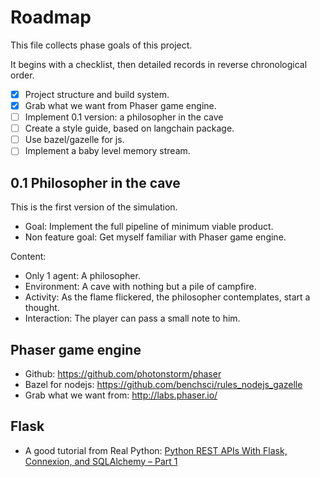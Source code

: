 # Roadmap

This file collects phase goals of this project.

It begins with a checklist, then detailed records
in reverse chronological order.

- [x] Project structure and build system.
- [x] Grab what we want from Phaser game engine.
- [ ] Implement 0.1 version: a philosopher in the cave
- [ ] Create a style guide, based on langchain package.
- [ ] Use bazel/gazelle for js.
- [ ] Implement a baby level memory stream.

## 0.1 Philosopher in the cave

This is the first version of the simulation.

- Goal: Implement the full pipeline of minimum viable product.
- Non feature goal: Get myself familiar with Phaser game engine.

Content:

- Only 1 agent: A philosopher.
- Environment: A cave with nothing but a pile of campfire.
- Activity: As the flame flickered, the philosopher contemplates, start a thought.
- Interaction: The player can pass a small note to him.

## Phaser game engine

- Github: <https://github.com/photonstorm/phaser>
- Bazel for nodejs: <https://github.com/benchsci/rules_nodejs_gazelle>
- Grab what we want from: <http://labs.phaser.io/>

## Flask

- A good tutorial from Real Python: [Python REST APIs With Flask, Connexion, and SQLAlchemy – Part 1](https://realpython.com/flask-connexion-rest-api/)
